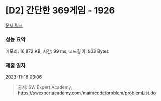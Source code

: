 # [D2] 간단한 369게임 - 1926 

[문제 링크](https://swexpertacademy.com/main/code/problem/problemDetail.do?contestProbId=AV5PTeo6AHUDFAUq) 

### 성능 요약

메모리: 16,872 KB, 시간: 99 ms, 코드길이: 933 Bytes

### 제출 일자

2023-11-16 03:06



> 출처: SW Expert Academy, https://swexpertacademy.com/main/code/problem/problemList.do